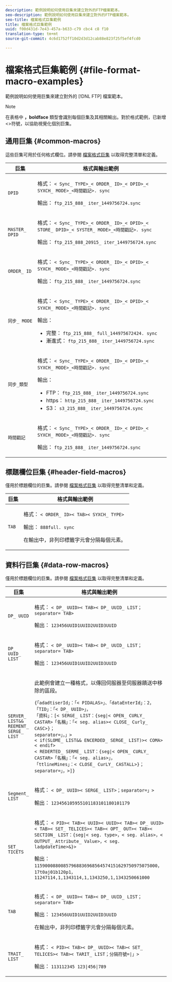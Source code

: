 ```yaml
---
description: 範例說明如何使用巨集來建立對外的FTP檔案範本。
seo-description: 範例說明如何使用巨集來建立對外的FTP檔案範本。
seo-title: 檔案格式巨集範例
title: 檔案格式巨集範例
uuid: f00d431d-7e43-457a-b633-c79 cbc4 c8 f10
translation-type: tm+mt
source-git-commit: 4c6d1752ff10d2d3d12cab88e823f25f5ef4fcd0

---
```



# 檔案格式巨集範例 {#file-format-macro-examples}

範例說明如何使用巨集來建立對外的 [!DNL FTP] 檔案範本。

>[!NOTE]
>
>在表格中 **，boldface** 類型會識別每個巨集及其相關輸出。對於格式範例，已新增&lt;&gt;符號，以協助視覺化個別巨集。

## 通用巨集 {#common-macros}

這些巨集可用於任何格式欄位。請參閱 [檔案格式巨集](../formats/file-formats.md) 以取得完整清單和定義。

<table id="table_B5073597219B470298EE614902DACAE8"> 
 <thead> 
  <tr> 
   <th colname="col1" class="entry"> 巨集 </th> 
   <th colname="col2" class="entry"> 格式與輸出範例 </th> 
  </tr> 
 </thead>
 <tbody> 
  <tr> 
   <td colname="col1"> <p> <code>DPID </code> </p> </td> 
   <td colname="col2"> <p>格式： <code>&lt; Sync_ TYPE&gt;_&lt; ORDER_ ID&gt;_&lt; DPID&gt;_&lt; SYXCH_ MODE&gt;_&lt;時間戳記&gt;. sync </code> </p> <p>輸出： <code>ftp_215_888_ iter_1449756724.sync </code> </p> </td> 
  </tr> 
  <tr> 
   <td colname="col1"> <p> <code>MASTER_ DPID </code> </p> </td> 
   <td colname="col2"> <p>格式： <code>&lt; Sync_ TYPE&gt;_&lt; ORDER_ ID&gt;_&lt; DPID&gt;_&lt; STORE_ DPID&gt;_&lt; SYSTER_ MODE&gt;_&lt;時間戳記&gt;. sync </code> </p> <p>輸出： <code>ftp_215_888_20915_ iter_1449756724.sync </code> </p> </td> 
  </tr> 
  <tr> 
   <td colname="col1"> <p> <code>ORDER_ ID </code> </p> </td> 
   <td colname="col2"> <p>格式： <code>&lt; Sync_ TYPE&gt;_&lt; ORDER_ ID&gt;_&lt; DPID&gt;_&lt; SYXCH_ MODE&gt;_&lt;時間戳記&gt;. sync </code> </p> <p>輸出： <code>ftp_215_888_ iter_1449756724.sync </code> </p> </td> 
  </tr> 
  <tr> 
   <td colname="col1"> <p> <code>同步_ MODE </code> </p> </td> 
   <td colname="col2"> <p>格式： <code>&lt; Sync_ TYPE&gt;_&lt; ORDER_ ID&gt;_&lt; DPID&gt;_&lt; SYXCH_ MODE&gt;_&lt;時間戳記&gt;. sync </code> </p> <p>輸出： 
     <ul id="ul_F63D7B78AF1246639D6ED85C1621B17C"> 
      <li id="li_4D0D7B4D047345FE861FCBA2BD0408ED">完整： <code>ftp_215_888_ full_144975672424. sync </code> </li> 
      <li id="li_23F4D1F6B2784E599EDA29AA457327E6">漸進式： <code>ftp_215_888_ iter_1449756724.sync </code> </li> 
     </ul> </p> </td> 
  </tr> 
  <tr> 
   <td colname="col1"> <p> <code>同步_類型 </code> </p> </td> 
   <td colname="col2"> <p>格式： <code>&lt; Sync_ TYPE&gt;_&lt; ORDER_ ID&gt;_&lt; DPID&gt;_&lt; SYXCH_ MODE&gt;_&lt;時間戳記&gt;. sync </code> </p> <p>輸出： 
     <ul id="ul_11B14E740E40474F8302BDB809C428FE"> 
      <li id="li_54A3EAA468B44AC8B2528F855E03D04B">FTP： <code>ftp_215_888_ iter_1449756724.sync </code> </li> 
      <li id="li_93468C56B661463CA7F62B1F5D3A53FF">https： <code>http_215_888_ iter_1449756724.sync </code> </li> 
      <li id="li_8A204C7BEDBC41C096FE953B5F827DEC">S3： <code>s3_215_888_ iter_1449756724.sync </code> </li> 
     </ul> </p> </td> 
  </tr> 
  <tr> 
   <td colname="col1"> <p> <code>時間戳記 </code> </p> </td> 
   <td colname="col2"> <p>格式： <code>&lt; Sync_ TYPE&gt;_&lt; ORDER_ ID&gt;_&lt; DPID&gt;_&lt; SYXCH_ MODE&gt;_&lt;時間戳記&gt;. sync </code> </p> <p>輸出： <code>ftp_215_888_ iter_1449756724.sync </code> </p> </td> 
  </tr> 
 </tbody> 
</table>

## 標題欄位巨集 {#header-field-macros}

僅用於標題欄位的巨集。請參閱 [檔案格式巨集](../formats/file-formats.md) 以取得完整清單和定義。

<table id="table_ABC31B3D660D47969E111EBC734D5BBC"> 
 <thead> 
  <tr> 
   <th colname="col1" class="entry"> 巨集 </th> 
   <th colname="col2" class="entry"> 格式與輸出範例 </th> 
  </tr> 
 </thead>
 <tbody> 
  <tr> 
   <td colname="col1"> <p> <code>TAB </code> </p> </td> 
   <td colname="col2"> <p>格式： <code>&lt; ORDER_ ID&gt;&lt; TAB&gt;&lt; SYXCH_ TYPE&gt; </code> </p> <p>輸出： <code>888full. sync </code> </p> <p>在輸出中，非列印標籤字元會分隔每個元素。 </p> </td>
  </tr>
 </tbody>
</table>

## 資料行巨集 {#data-row-macros}

僅用於標題欄位的巨集。請參閱 [檔案格式巨集](../formats/file-formats.md) 以取得完整清單和定義。

<table id="table_408C6DD2B9D54550B003EAC93562E64F"> 
 <thead> 
  <tr> 
   <th colname="col1" class="entry"> 巨集 </th> 
   <th colname="col2" class="entry"> 格式與輸出範例 </th> 
  </tr> 
 </thead>
 <tbody> 
  <tr> 
   <td colname="col1"> <p> <code>DP_ UUID </code> </p> </td> 
   <td colname="col2"> <p>格式： <code>&lt; DP_ UUID&gt;&lt; TAB&gt;&lt; DP_ UUID_ LIST；separator= TAB&gt; </code> </p> <p>輸出： <code>123456UUID1UUID2UUID3UUID </code> </p> </td> 
  </tr> 
  <tr> 
   <td colname="col1"> <p> <code>DP_ UUID_ LIST </code> </p> </td> 
   <td colname="col2"> <p>格式： <code>&lt; DP_ UUID&gt;&lt; TAB&gt;&lt; DP_ UUID_ LIST；separator= TAB&gt; </code> </p> <p>輸出： <code>123456UUID1UUID2UUID3UUID </code> </p> </td> 
  </tr> 
  <tr> 
   <td colname="col1"> <p> <code>SERVER_ LIST&amp;&amp; REEMENT_ SERGE_ LIST </code> </p> </td> 
   <td colname="col2"> <p>此範例會建立一種格式，以傳回伺服器至伺服器饋送中移除的區段。 </p> <p> 
     <code>{「adadtiserId」：「&lt; PIDALAS&gt;」、「dataEnterId」：2，「TID」：「&lt; DP_ UUID&gt;」，
「資料」：[&lt; SERGE_ LIST：{seg|&lt; OPEN_ CURLY_ CASTAR&gt;「名稱」：「&lt; seg. alias&gt;&lt; CLOSE_ Curly_ CASC&gt;}；
separator=」，」&gt;&lt; if(SLOME_ LIST&amp;&amp; ENCERDED_ SERGE_ LIST)&gt;&lt; COMA&gt;&lt; endif&gt;
&lt; REDERTED_ SERME_ LIST：{seg|&lt; OPEN_ CURLY_ CASTAR&gt;「名稱」：「&lt; seg. alias&gt;」，
「ttlineMines」：&lt; CLOSE_ CurLY_ CASTALL&gt;}；separator=」，&gt;]} </code>
  </p> </td> 
  </tr> 
  <tr> 
   <td colname="col1"> <p> <code>Segment_ LIST </code> </p> </td> 
   <td colname="col2"> <p>格式： <code>&lt; DP_ UUID&gt;&lt; SERGE_ LIST&gt;；separator=」&gt; </code> </p> <p>輸出： <code>123456105955101183101180101179 </code> </p> </td> 
  </tr> 
  <tr> 
   <td colname="col1"> <p> <code>SET_ TICETS </code> </p> </td> 
   <td colname="col2"> <p>格式： <code>&lt; PID&gt;&lt; TAB&gt;&lt; UUID&gt;&lt; UUID&gt;&lt; TAB&gt;&lt; DP_ UUID&gt;&lt; TAB&gt;&lt; SET_ TELICES&gt;&lt; TAB&gt;&lt; OPT_ OUT&gt;&lt; TAB&gt;&lt; SECTION_ LIST：{seg|&lt; seg. type&gt;，&lt; seg. alias&gt;，&lt; OUTPUT_ Attribute_ Value&gt;，&lt; seg. ladpdateTime&gt;&amp;}&gt; </code> </p> <p>輸出： <code>11590008800857968836968564574151629750975075000，17t0aj01b120p1，11247114,1,1343114,1,1343250,1,1343250661000 </code> </p> </td>
  </tr>
  <tr> 
   <td colname="col1"> <p> <code>TAB </code> </p> </td> 
   <td colname="col2"> <p>格式： <code>&lt; DP_ UUID&gt;&lt; TAB&gt;&lt; DP_ UUID_ LIST；separator= TAB&gt; </code> </p> <p>輸出： <code>123456UUID1UUID2UUID3UUID </code> </p> <p>在輸出中，非列印標籤字元會分隔每個元素。 </p> </td> 
  </tr> 
  <tr> 
   <td colname="col1"> <p> <code>TRAIT_ LIST </code> </p> </td> 
   <td colname="col2"> <p>格式： <code>&lt; PID&gt;&lt; TAB&gt;&lt; DP_ UUID&gt;&lt; TAB&gt;&lt; SET_ TELICES&gt;&lt; TAB&gt;&lt; TARIT_ LIST；分隔符號=|」&gt; </code> </p> <p>輸出： <code>113112345 123|456|789 </code> </p> </td> 
  </tr> 
 </tbody> 
</table>

